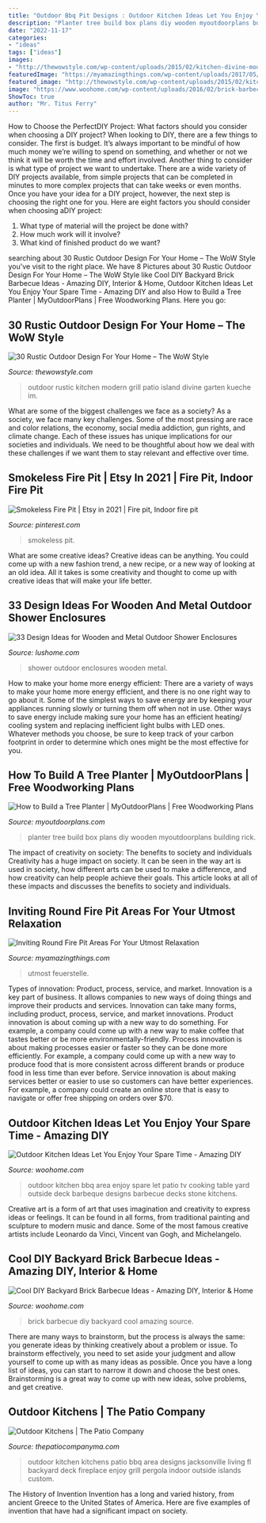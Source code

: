 ```yaml
---
title: "Outdoor Bbq Pit Designs : Outdoor Kitchen Ideas Let You Enjoy Your Spare Time"
description: "Planter tree build box plans diy wooden myoutdoorplans building rick"
date: "2022-11-17"
categories:
- "ideas"
tags: ["ideas"]
images:
- "http://thewowstyle.com/wp-content/uploads/2015/02/kitchen-divine-modern-kitchen-design-endearing-kitchen-island-design-ideas-rustic-style-modern-outdoor-kitchen-design-ideas.jpg"
featuredImage: "https://myamazingthings.com/wp-content/uploads/2017/05/feuerstelle-bauen-steine22-feuerstelle-designs-im-garten-den-patio-bereich-gemtlich-gestalten-1024x767.jpg"
featured_image: "http://thewowstyle.com/wp-content/uploads/2015/02/kitchen-divine-modern-kitchen-design-endearing-kitchen-island-design-ideas-rustic-style-modern-outdoor-kitchen-design-ideas.jpg"
image: "https://www.woohome.com/wp-content/uploads/2016/02/brick-barbecue-tips-4.jpg"
ShowToc: true
author: "Mr. Titus Ferry"
---
```



How to Choose the PerfectDIY Project: What factors should you consider when choosing a DIY project?
When looking to DIY, there are a few things to consider. The first is budget. It’s always important to be mindful of how much money we’re willing to spend on something, and whether or not we think it will be worth the time and effort involved. Another thing to consider is what type of project we want to undertake. There are a wide variety of DIY projects available, from simple projects that can be completed in minutes to more complex projects that can take weeks or even months. Once you have your idea for a DIY project, however, the next step is choosing the right one for you. Here are eight factors you should consider when choosing aDIY project: 
1) What type of material will the project be done with?
2) How much work will it involve?
3) What kind of finished product do we want?

	

		
searching about 30 Rustic Outdoor Design For Your Home – The WoW Style you've visit to the right place. We have 8 Pictures about 30 Rustic Outdoor Design For Your Home – The WoW Style like Cool DIY Backyard Brick Barbecue Ideas - Amazing DIY, Interior &amp; Home, Outdoor Kitchen Ideas Let You Enjoy Your Spare Time - Amazing DIY and also How to Build a Tree Planter | MyOutdoorPlans | Free Woodworking Plans. Here you go:
		
    
## 30 Rustic Outdoor Design For Your Home – The WoW Style

<img loading=lazy src="http://thewowstyle.com/wp-content/uploads/2015/02/kitchen-divine-modern-kitchen-design-endearing-kitchen-island-design-ideas-rustic-style-modern-outdoor-kitchen-design-ideas.jpg" onerror="this.onerror=null;this.src='https://tse2.mm.bing.net/th?id=OIP.tn1YEezf-2YQa8-bFvgRggHaFj&amp;pid=15.1';" alt="30 Rustic Outdoor Design For Your Home – The WoW Style">

_Source: thewowstyle.com_

>outdoor rustic kitchen modern grill patio island divine garten kueche im. 

	

What are some of the biggest challenges we face as a society?
As a society, we face many key challenges. Some of the most pressing are race and color relations, the economy, social media addiction, gun rights, and climate change. Each of these issues has unique implications for our societies and individuals. We need to be thoughtful about how we deal with these challenges if we want them to stay relevant and effective over time.

    
## Smokeless Fire Pit | Etsy In 2021 | Fire Pit, Indoor Fire Pit

<img loading=lazy src="https://i.pinimg.com/736x/9f/f7/9d/9ff79d618ef69f404a5dc66ea5e1bf95.jpg" onerror="this.onerror=null;this.src='https://tse4.mm.bing.net/th?id=OIP.ZaCrXIoKmd3ujfWKk4YOogHaJ3&amp;pid=15.1';" alt="Smokeless Fire Pit | Etsy in 2021 | Fire pit, Indoor fire pit">

_Source: pinterest.com_

>smokeless pit. 

	

What are some creative ideas?
Creative ideas can be anything. You could come up with a new fashion trend, a new recipe, or a new way of looking at an old idea. All it takes is some creativity and thought to come up with creative ideas that will make your life better.

    
## 33 Design Ideas For Wooden And Metal Outdoor Shower Enclosures

<img loading=lazy src="http://www.lushome.com/wp-content/uploads/2015/04/outdoor-shower-enclosures-design-ideas-22.jpg" onerror="this.onerror=null;this.src='https://tse4.mm.bing.net/th?id=OIP.ZBB2DtvBKVXcfkzxCMs4bQAAAA&amp;pid=15.1';" alt="33 Design Ideas for Wooden and Metal Outdoor Shower Enclosures">

_Source: lushome.com_

>shower outdoor enclosures wooden metal. 

	

How to make your home more energy efficient:
There are a variety of ways to make your home more energy efficient, and there is no one right way to go about it. Some of the simplest ways to save energy are by keeping your appliances running slowly or turning them off when not in use. Other ways to save energy include making sure your home has an efficient heating/ cooling system and replacing inefficient light bulbs with LED ones. Whatever methods you choose, be sure to keep track of your carbon footprint in order to determine which ones might be the most effective for you.

    
## How To Build A Tree Planter | MyOutdoorPlans | Free Woodworking Plans

<img loading=lazy src="http://myoutdoorplans.com/wp-content/uploads/2019/03/Building-a-tree-planter-box.png" onerror="this.onerror=null;this.src='https://tse2.mm.bing.net/th?id=OIP.PY_8PlvRgShJEBnY0weUsQHaJ4&amp;pid=15.1';" alt="How to Build a Tree Planter | MyOutdoorPlans | Free Woodworking Plans">

_Source: myoutdoorplans.com_

>planter tree build box plans diy wooden myoutdoorplans building rick. 

	

The impact of creativity on society: The benefits to society and individuals
Creativity has a huge impact on society. It can be seen in the way art is used in society, how different arts can be used to make a difference, and how creativity can help people achieve their goals. This article looks at all of these impacts and discusses the benefits to society and individuals.

    
## Inviting Round Fire Pit Areas For Your Utmost Relaxation

<img loading=lazy src="https://myamazingthings.com/wp-content/uploads/2017/05/feuerstelle-bauen-steine22-feuerstelle-designs-im-garten-den-patio-bereich-gemtlich-gestalten-1024x767.jpg" onerror="this.onerror=null;this.src='https://tse3.mm.bing.net/th?id=OIP.Mjo0OpjC9Tw5USalI3ZRdwHaFj&amp;pid=15.1';" alt="Inviting Round Fire Pit Areas For Your Utmost Relaxation">

_Source: myamazingthings.com_

>utmost feuerstelle. 

	

Types of innovation: Product, process, service, and market.
Innovation is a key part of business. It allows companies to new ways of doing things and improve their products and services. Innovation can take many forms, including product, process, service, and market innovations. 
Product innovation is about coming up with a new way to do something. For example, a company could come up with a new way to make coffee that tastes better or be more environmentally-friendly. Process innovation is about making processes easier or faster so they can be done more efficiently. For example, a company could come up with a new way to produce food that is more consistent across different brands or produce food in less time than ever before. Service innovation is about making services better or easier to use so customers can have better experiences. For example, a company could create an online store that is easy to navigate or offer free shipping on orders over $70.

    
## Outdoor Kitchen Ideas Let You Enjoy Your Spare Time - Amazing DIY

<img loading=lazy src="http://www.woohome.com/wp-content/uploads/2014/02/outdoor-kitchen-15.jpg" onerror="this.onerror=null;this.src='https://tse2.mm.bing.net/th?id=OIP.aBX0IHzMpmdlZpbli8pgXgHaJ4&amp;pid=15.1';" alt="Outdoor Kitchen Ideas Let You Enjoy Your Spare Time - Amazing DIY">

_Source: woohome.com_

>outdoor kitchen bbq area enjoy spare let patio tv cooking table yard outside deck barbeque designs barbecue decks stone kitchens. 

	

Creative art is a form of art that uses imagination and creativity to express ideas or feelings. It can be found in all forms, from traditional painting and sculpture to modern music and dance. Some of the most famous creative artists include Leonardo da Vinci, Vincent van Gogh, and Michelangelo.

    
## Cool DIY Backyard Brick Barbecue Ideas - Amazing DIY, Interior &amp; Home

<img loading=lazy src="https://www.woohome.com/wp-content/uploads/2016/02/brick-barbecue-tips-4.jpg" onerror="this.onerror=null;this.src='https://tse2.mm.bing.net/th?id=OIP.-3peDlkro9lWHE2z7ruSQAHaLF&amp;pid=15.1';" alt="Cool DIY Backyard Brick Barbecue Ideas - Amazing DIY, Interior &amp; Home">

_Source: woohome.com_

>brick barbecue diy backyard cool amazing source. 

	

There are many ways to brainstorm, but the process is always the same: you generate ideas by thinking creatively about a problem or issue. To brainstorm effectively, you need to set aside your judgment and allow yourself to come up with as many ideas as possible. Once you have a long list of ideas, you can start to narrow it down and choose the best ones. Brainstorming is a great way to come up with new ideas, solve problems, and get creative.

    
## Outdoor Kitchens | The Patio Company

<img loading=lazy src="https://thepatiocompanyma.com/wp-content/uploads/2018/03/kitchen2-1200x625-1200x625.jpg" onerror="this.onerror=null;this.src='https://tse4.mm.bing.net/th?id=OIP.dFdWgLG4RdX0piqYZp-IsgHaD2&amp;pid=15.1';" alt="Outdoor Kitchens | The Patio Company">

_Source: thepatiocompanyma.com_

>outdoor kitchen kitchens patio bbq area designs jacksonville living fl backyard deck fireplace enjoy grill pergola indoor outside islands custom. 

	

The History of Invention
Invention has a long and varied history, from ancient Greece to the United States of America. Here are five examples of invention that have had a significant impact on society.


